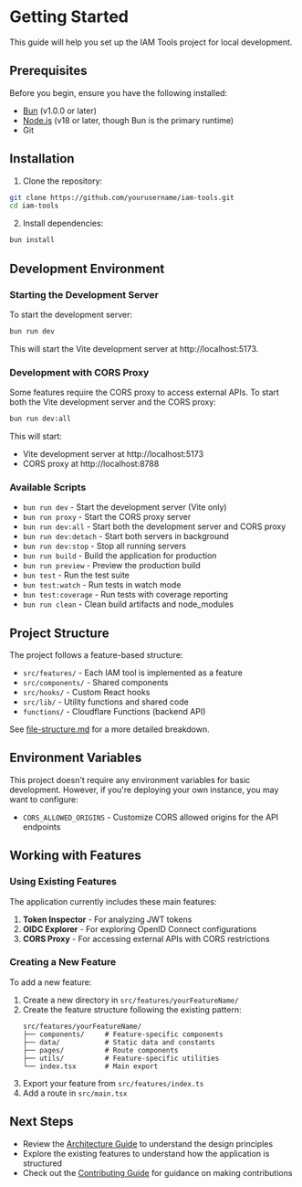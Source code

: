 # Getting Started

This guide will help you set up the IAM Tools project for local development.

## Prerequisites

Before you begin, ensure you have the following installed:

- [Bun](https://bun.sh/) (v1.0.0 or later)
- [Node.js](https://nodejs.org/) (v18 or later, though Bun is the primary runtime)
- Git

## Installation

1. Clone the repository:

```bash
git clone https://github.com/yourusername/iam-tools.git
cd iam-tools
```

2. Install dependencies:

```bash
bun install
```

## Development Environment

### Starting the Development Server

To start the development server:

```bash
bun run dev
```

This will start the Vite development server at http://localhost:5173.

### Development with CORS Proxy

Some features require the CORS proxy to access external APIs. To start both the Vite development server and the CORS proxy:

```bash
bun run dev:all
```

This will start:
- Vite development server at http://localhost:5173
- CORS proxy at http://localhost:8788

### Available Scripts

- `bun run dev` - Start the development server (Vite only)
- `bun run proxy` - Start the CORS proxy server
- `bun run dev:all` - Start both the development server and CORS proxy
- `bun run dev:detach` - Start both servers in background
- `bun run dev:stop` - Stop all running servers
- `bun run build` - Build the application for production
- `bun run preview` - Preview the production build
- `bun test` - Run the test suite
- `bun test:watch` - Run tests in watch mode
- `bun test:coverage` - Run tests with coverage reporting
- `bun run clean` - Clean build artifacts and node_modules

## Project Structure

The project follows a feature-based structure:

- `src/features/` - Each IAM tool is implemented as a feature
- `src/components/` - Shared components
- `src/hooks/` - Custom React hooks
- `src/lib/` - Utility functions and shared code
- `functions/` - Cloudflare Functions (backend API)

See [file-structure.md](./file-structure.md) for a more detailed breakdown.

## Environment Variables

This project doesn't require any environment variables for basic development. However, if you're deploying your own instance, you may want to configure:

- `CORS_ALLOWED_ORIGINS` - Customize CORS allowed origins for the API endpoints

## Working with Features

### Using Existing Features

The application currently includes these main features:

1. **Token Inspector** - For analyzing JWT tokens
2. **OIDC Explorer** - For exploring OpenID Connect configurations
3. **CORS Proxy** - For accessing external APIs with CORS restrictions

### Creating a New Feature

To add a new feature:

1. Create a new directory in `src/features/yourFeatureName/`
2. Create the feature structure following the existing pattern:
   ```
   src/features/yourFeatureName/
   ├── components/     # Feature-specific components
   ├── data/           # Static data and constants
   ├── pages/          # Route components
   ├── utils/          # Feature-specific utilities
   └── index.tsx       # Main export
   ```
3. Export your feature from `src/features/index.ts`
4. Add a route in `src/main.tsx`

## Next Steps

- Review the [Architecture Guide](./architecture.md) to understand the design principles
- Explore the existing features to understand how the application is structured
- Check out the [Contributing Guide](./contributing.md) for guidance on making contributions
